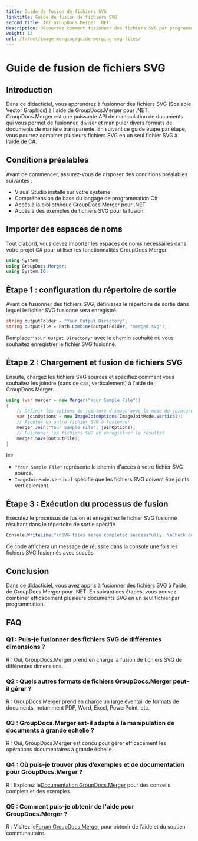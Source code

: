 ```yaml
---
title: Guide de fusion de fichiers SVG
linktitle: Guide de fusion de fichiers SVG
second_title: API GroupDocs.Merger .NET
description: Découvrez comment fusionner des fichiers SVG par programme à l'aide de GroupDocs.Merger pour .NET. Combinez plusieurs documents SVG sans effort.
weight: 13
url: /fr/net/image-merging/guide-merging-svg-files/
---
```


# Guide de fusion de fichiers SVG

## Introduction
Dans ce didacticiel, vous apprendrez à fusionner des fichiers SVG (Scalable Vector Graphics) à l'aide de GroupDocs.Merger pour .NET. GroupDocs.Merger est une puissante API de manipulation de documents qui vous permet de fusionner, diviser et manipuler divers formats de documents de manière transparente. En suivant ce guide étape par étape, vous pourrez combiner plusieurs fichiers SVG en un seul fichier SVG à l'aide de C#.

## Conditions préalables

Avant de commencer, assurez-vous de disposer des conditions préalables suivantes :

- Visual Studio installé sur votre système
- Compréhension de base du langage de programmation C#
- Accès à la bibliothèque GroupDocs.Merger pour .NET
- Accès à des exemples de fichiers SVG pour la fusion

## Importer des espaces de noms

Tout d’abord, vous devez importer les espaces de noms nécessaires dans votre projet C# pour utiliser les fonctionnalités GroupDocs.Merger.

```csharp
using System; 
using GroupDocs.Merger;
using System.IO;
```

## Étape 1 : configuration du répertoire de sortie

Avant de fusionner des fichiers SVG, définissez le répertoire de sortie dans lequel le fichier SVG fusionné sera enregistré.

```csharp
string outputFolder = "Your Output Directory";
string outputFile = Path.Combine(outputFolder, "merged.svg");
```

 Remplacer`"Your Output Directory"` avec le chemin souhaité où vous souhaitez enregistrer le fichier SVG fusionné.

## Étape 2 : Chargement et fusion de fichiers SVG

Ensuite, chargez les fichiers SVG sources et spécifiez comment vous souhaitez les joindre (dans ce cas, verticalement) à l'aide de GroupDocs.Merger.

```csharp
using (var merger = new Merger("Your Sample File"))
{
    // Définir les options de jointure d'image avec le mode de jointure verticale
    var joinOptions = new ImageJoinOptions(ImageJoinMode.Vertical);
    // Ajouter un autre fichier SVG à fusionner
    merger.Join("Your Sample File", joinOptions);
    // Fusionner les fichiers SVG et enregistrer le résultat
    merger.Save(outputFile);
}
```

Ici:
- `"Your Sample File"` représente le chemin d'accès à votre fichier SVG source.
- `ImageJoinMode.Vertical` spécifie que les fichiers SVG doivent être joints verticalement.

## Étape 3 : Exécution du processus de fusion

Exécutez le processus de fusion et enregistrez le fichier SVG fusionné résultant dans le répertoire de sortie spécifié.

```csharp
Console.WriteLine("\nSVG files merge completed successfully. \nCheck output in {0}", outputFolder);
```

Ce code affichera un message de réussite dans la console une fois les fichiers SVG fusionnés avec succès.

## Conclusion

Dans ce didacticiel, vous avez appris à fusionner des fichiers SVG à l'aide de GroupDocs.Merger pour .NET. En suivant ces étapes, vous pouvez combiner efficacement plusieurs documents SVG en un seul fichier par programmation.

## FAQ

### Q1 : Puis-je fusionner des fichiers SVG de différentes dimensions ?

R : Oui, GroupDocs.Merger prend en charge la fusion de fichiers SVG de différentes dimensions.

### Q2 : Quels autres formats de fichiers GroupDocs.Merger peut-il gérer ?

R : GroupDocs.Merger prend en charge un large éventail de formats de documents, notamment PDF, Word, Excel, PowerPoint, etc.

### Q3 : GroupDocs.Merger est-il adapté à la manipulation de documents à grande échelle ?

R : Oui, GroupDocs.Merger est conçu pour gérer efficacement les opérations documentaires à grande échelle.

### Q4 : Où puis-je trouver plus d’exemples et de documentation pour GroupDocs.Merger ?

 R : Explorez le[Documentation GroupDocs.Merger](https://tutorials.groupdocs.com/merger/net/) pour des conseils complets et des exemples.

### Q5 : Comment puis-je obtenir de l'aide pour GroupDocs.Merger ?

 R : Visitez le[Forum GroupDocs.Merger](https://forum.groupdocs.com/c/merger/32) pour obtenir de l’aide et du soutien communautaire.